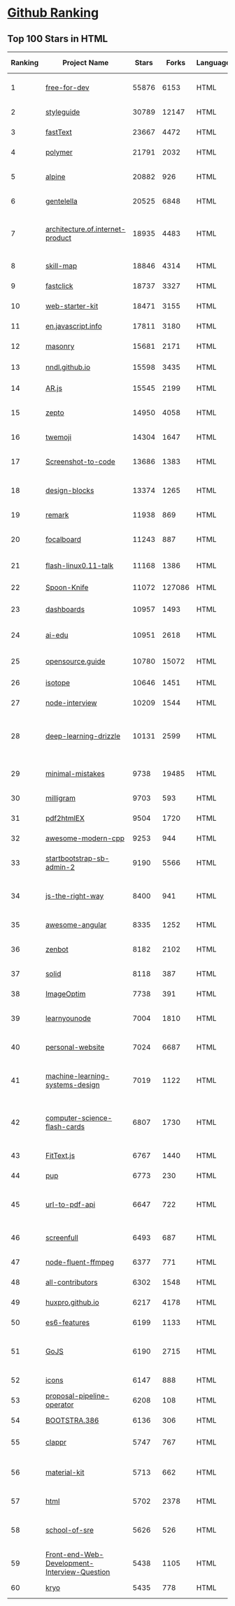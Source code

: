 [Github Ranking](../README.md)
==========

## Top 100 Stars in HTML

| Ranking | Project Name | Stars | Forks | Language | Open Issues | Description | Last Commit |
| ------- | ------------ | ----- | ----- | -------- | ----------- | ----------- | ----------- |
| 1 | [free-for-dev](https://github.com/ripienaar/free-for-dev) | 55876 | 6153 | HTML | 0 | A list of SaaS, PaaS and IaaS offerings that have free tiers of interest to devops and infradev | 2022-06-06T13:08:49Z |
| 2 | [styleguide](https://github.com/google/styleguide) | 30789 | 12147 | HTML | 184 | Style guides for Google-originated open-source projects | 2022-06-04T09:30:38Z |
| 3 | [fastText](https://github.com/facebookresearch/fastText) | 23667 | 4472 | HTML | 420 | Library for fast text representation and classification. | 2022-04-28T12:09:20Z |
| 4 | [polymer](https://github.com/Polymer/polymer) | 21791 | 2032 | HTML | 45 | Our original Web Component library. | 2022-06-03T21:59:52Z |
| 5 | [alpine](https://github.com/alpinejs/alpine) | 20882 | 926 | HTML | 9 | A rugged, minimal framework for composing JavaScript behavior in your markup.  | 2022-06-01T10:23:01Z |
| 6 | [gentelella](https://github.com/ColorlibHQ/gentelella) | 20525 | 6848 | HTML | 30 | Free Bootstrap 4 Admin Dashboard Template | 2022-03-14T03:31:22Z |
| 7 | [architecture.of.internet-product](https://github.com/davideuler/architecture.of.internet-product) | 18935 | 4483 | HTML | 8 | 互联网公司技术架构，微信/淘宝/微博/腾讯/阿里/美团点评/百度/Google/Facebook/Amazon/eBay的架构，欢迎PR补充 | 2021-12-05T04:53:06Z |
| 8 | [skill-map](https://github.com/TeamStuQ/skill-map) | 18846 | 4314 | HTML | 69 | 程序员技能图谱 | 2021-12-30T01:39:23Z |
| 9 | [fastclick](https://github.com/ftlabs/fastclick) | 18737 | 3327 | HTML | 212 | Polyfill to remove click delays on browsers with touch UIs | 2021-08-13T16:01:47Z |
| 10 | [web-starter-kit](https://github.com/google/web-starter-kit) | 18471 | 3155 | HTML | 50 | Web Starter Kit - a workflow for multi-device websites | 2022-04-12T23:56:12Z |
| 11 | [en.javascript.info](https://github.com/javascript-tutorial/en.javascript.info) | 17811 | 3180 | HTML | 70 | Modern JavaScript Tutorial  | 2022-06-06T18:07:14Z |
| 12 | [masonry](https://github.com/desandro/masonry) | 15681 | 2171 | HTML | 56 | :love_hotel: Cascading grid layout plugin | 2021-10-03T09:17:12Z |
| 13 | [nndl.github.io](https://github.com/nndl/nndl.github.io) | 15598 | 3435 | HTML | 65 | 《神经网络与深度学习》 邱锡鹏著 Neural Network and Deep Learning  | 2022-05-05T09:05:10Z |
| 14 | [AR.js](https://github.com/jeromeetienne/AR.js) | 15545 | 2199 | HTML | 9 | Efficient Augmented Reality for the Web - 60fps on mobile! | 2022-04-28T04:47:17Z |
| 15 | [zepto](https://github.com/madrobby/zepto) | 14950 | 4058 | HTML | 70 | Zepto.js is a minimalist JavaScript library for modern browsers, with a jQuery-compatible API | 2022-04-15T02:41:06Z |
| 16 | [twemoji](https://github.com/twitter/twemoji) | 14304 | 1647 | HTML | 44 | Emoji for everyone. https://twemoji.twitter.com/ | 2022-04-30T08:28:09Z |
| 17 | [Screenshot-to-code](https://github.com/emilwallner/Screenshot-to-code) | 13686 | 1383 | HTML | 14 | A neural network that transforms a design mock-up into a static website. | 2022-05-24T14:52:26Z |
| 18 | [design-blocks](https://github.com/froala/design-blocks) | 13374 | 1265 | HTML | 25 | A set of 170+ Bootstrap based design blocks ready to be used to create clean modern websites. | 2022-05-02T21:29:39Z |
| 19 | [remark](https://github.com/gnab/remark) | 11938 | 869 | HTML | 154 | A simple, in-browser, markdown-driven slideshow tool. | 2022-05-24T16:15:00Z |
| 20 | [focalboard](https://github.com/mattermost/focalboard) | 11243 | 887 | HTML | 547 | Focalboard is an open source, self-hosted alternative to Trello, Notion, and Asana. | 2022-06-06T15:47:44Z |
| 21 | [flash-linux0.11-talk](https://github.com/sunym1993/flash-linux0.11-talk) | 11168 | 1386 | HTML | 25 | 你管这破玩意叫操作系统源码 — 像小说一样品读 Linux 0.11 核心代码 | 2022-05-07T16:19:12Z |
| 22 | [Spoon-Knife](https://github.com/octocat/Spoon-Knife) | 11072 | 127086 | HTML | 1436 | This repo is for demonstration purposes only. | 2022-06-06T16:30:16Z |
| 23 | [dashboards](https://github.com/keen/dashboards) | 10957 | 1493 | HTML | 0 | Responsive dashboard templates 📊✨ | 2021-11-02T12:25:42Z |
| 24 | [ai-edu](https://github.com/microsoft/ai-edu) | 10951 | 2618 | HTML | 52 | AI education materials for Chinese students, teachers and IT professionals. | 2022-06-06T14:22:18Z |
| 25 | [opensource.guide](https://github.com/github/opensource.guide) | 10780 | 15072 | HTML | 0 | 📚 Community guides for open source creators | 2022-06-06T00:33:24Z |
| 26 | [isotope](https://github.com/metafizzy/isotope) | 10646 | 1451 | HTML | 55 | :revolving_hearts: Filter & sort magical layouts | 2021-09-24T03:20:14Z |
| 27 | [node-interview](https://github.com/ElemeFE/node-interview) | 10209 | 1544 | HTML | 6 | How to pass the Node.js interview of ElemeFE. | 2020-10-19T03:29:22Z |
| 28 | [deep-learning-drizzle](https://github.com/kmario23/deep-learning-drizzle) | 10131 | 2599 | HTML | 4 | Drench yourself in Deep Learning, Reinforcement Learning, Machine Learning, Computer Vision, and NLP by learning from these exciting lectures!! | 2022-04-10T19:33:15Z |
| 29 | [minimal-mistakes](https://github.com/mmistakes/minimal-mistakes) | 9738 | 19485 | HTML | 8 | :triangular_ruler: Jekyll theme for building a personal site, blog, project documentation, or portfolio. | 2022-06-06T13:08:07Z |
| 30 | [milligram](https://github.com/milligram/milligram) | 9703 | 593 | HTML | 29 | A minimalist CSS framework. | 2021-12-12T17:27:25Z |
| 31 | [pdf2htmlEX](https://github.com/coolwanglu/pdf2htmlEX) | 9504 | 1720 | HTML | 231 | Convert PDF to HTML without losing text or format. | 2019-08-16T18:39:59Z |
| 32 | [awesome-modern-cpp](https://github.com/rigtorp/awesome-modern-cpp) | 9253 | 944 | HTML | 0 | A collection of resources on modern C++ | 2022-05-26T10:13:43Z |
| 33 | [startbootstrap-sb-admin-2](https://github.com/StartBootstrap/startbootstrap-sb-admin-2) | 9190 | 5566 | HTML | 58 | A free, open source, Bootstrap admin theme created by Start Bootstrap | 2022-04-20T08:48:56Z |
| 34 | [js-the-right-way](https://github.com/braziljs/js-the-right-way) | 8400 | 941 | HTML | 17 | An easy-to-read, quick reference for JS best practices, accepted coding standards, and links around the Web | 2021-10-31T10:32:14Z |
| 35 | [awesome-angular](https://github.com/PatrickJS/awesome-angular) | 8335 | 1252 | HTML | 0 | :page_facing_up: A curated list of awesome Angular resources | 2022-06-02T09:35:00Z |
| 36 | [zenbot](https://github.com/DeviaVir/zenbot) | 8182 | 2102 | HTML | 289 | Zenbot is a command-line cryptocurrency trading bot using Node.js and MongoDB. | 2022-02-14T16:11:27Z |
| 37 | [solid](https://github.com/solid/solid) | 8118 | 387 | HTML | 131 | Solid - Re-decentralizing the web (project directory) | 2022-05-27T15:42:07Z |
| 38 | [ImageOptim](https://github.com/ImageOptim/ImageOptim) | 7738 | 391 | HTML | 157 | GUI image optimizer for Mac | 2022-03-25T09:59:14Z |
| 39 | [learnyounode](https://github.com/workshopper/learnyounode) | 7004 | 1810 | HTML | 103 | Learn You The Node.js For Much Win! An intro to Node.js via a set of self-guided workshops. | 2021-12-04T20:27:04Z |
| 40 | [personal-website](https://github.com/github/personal-website) | 7024 | 6687 | HTML | 0 | Code that'll help you kickstart a personal website that showcases your work as a software developer. | 2022-05-24T11:19:00Z |
| 41 | [machine-learning-systems-design](https://github.com/chiphuyen/machine-learning-systems-design) | 7019 | 1122 | HTML | 7 | A booklet on machine learning systems design with exercises: https://huyenchip.com/machine-learning-systems-design/toc.html | 2022-04-16T22:05:01Z |
| 42 | [computer-science-flash-cards](https://github.com/jwasham/computer-science-flash-cards) | 6807 | 1730 | HTML | 3 | Mini website for testing both general CS knowledge and enforce coding practice and common algorithm/data structure memorization. | 2022-02-08T01:05:48Z |
| 43 | [FitText.js](https://github.com/davatron5000/FitText.js) | 6767 | 1440 | HTML | 9 | A jQuery plugin for inflating web type | 2020-12-02T14:09:34Z |
| 44 | [pup](https://github.com/ericchiang/pup) | 6773 | 230 | HTML | 66 | Parsing HTML at the command line | 2022-05-27T12:04:39Z |
| 45 | [url-to-pdf-api](https://github.com/alvarcarto/url-to-pdf-api) | 6647 | 722 | HTML | 28 | Web page PDF/PNG rendering done right. Self-hosted service for rendering receipts, invoices, or any content. | 2022-05-12T13:03:57Z |
| 46 | [screenfull](https://github.com/sindresorhus/screenfull) | 6493 | 687 | HTML | 10 | Simple wrapper for cross-browser usage of the JavaScript Fullscreen API | 2022-03-02T07:48:07Z |
| 47 | [node-fluent-ffmpeg](https://github.com/fluent-ffmpeg/node-fluent-ffmpeg) | 6377 | 771 | HTML | 285 | A fluent API to FFMPEG (http://www.ffmpeg.org) | 2021-11-02T04:52:08Z |
| 48 | [all-contributors](https://github.com/all-contributors/all-contributors) | 6302 | 1548 | HTML | 74 | ✨ Recognize all contributors, not just the ones who push code ✨ | 2022-05-02T22:30:53Z |
| 49 | [huxpro.github.io](https://github.com/Huxpro/huxpro.github.io) | 6217 | 4178 | HTML | 100 | My Blog / Jekyll Themes / PWA | 2022-05-25T23:34:16Z |
| 50 | [es6-features](https://github.com/rse/es6-features) | 6199 | 1133 | HTML | 16 | ECMAScript 6: Feature Overview & Comparison | 2020-11-21T17:25:58Z |
| 51 | [GoJS](https://github.com/NorthwoodsSoftware/GoJS) | 6190 | 2715 | HTML | 0 | JavaScript diagramming library for interactive flowcharts, org charts, design tools, planning tools, visual languages. | 2022-05-19T18:02:32Z |
| 52 | [icons](https://github.com/twbs/icons) | 6147 | 888 | HTML | 231 | Official open source SVG icon library for Bootstrap. | 2022-06-01T15:13:10Z |
| 53 | [proposal-pipeline-operator](https://github.com/tc39/proposal-pipeline-operator) | 6208 | 108 | HTML | 23 | A proposal for adding a useful pipe operator to JavaScript. | 2022-04-01T23:44:38Z |
| 54 | [BOOTSTRA.386](https://github.com/kristopolous/BOOTSTRA.386) | 6136 | 306 | HTML | 35 | A vintage 1980s DOS inspired Twitter Bootstrap theme | 2022-05-19T00:50:08Z |
| 55 | [clappr](https://github.com/clappr/clappr) | 5747 | 767 | HTML | 45 | :clapper: An extensible media player for the web. | 2022-05-22T13:17:06Z |
| 56 | [material-kit](https://github.com/creativetimofficial/material-kit) | 5713 | 662 | HTML | 18 |  Free and Open Source UI Kit for Bootstrap 4, React, Vue.js, React Native and Sketch based on Google's Material Design | 2022-03-25T09:26:10Z |
| 57 | [html](https://github.com/whatwg/html) | 5702 | 2378 | HTML | 1490 | HTML Standard | 2022-06-06T20:05:56Z |
| 58 | [school-of-sre](https://github.com/linkedin/school-of-sre) | 5626 | 526 | HTML | 16 | At LinkedIn, we are using this curriculum for onboarding our entry-level talents into the SRE role. | 2022-05-31T21:20:21Z |
| 59 | [Front-end-Web-Development-Interview-Question](https://github.com/paddingme/Front-end-Web-Development-Interview-Question) | 5438 | 1105 | HTML | 8 | 前端开发面试题大收集，前端面试集锦 :heart: :gift_heart: :cupid: | 2021-10-13T07:10:48Z |
| 60 | [kryo](https://github.com/EsotericSoftware/kryo) | 5435 | 778 | HTML | 14 | Java binary serialization and cloning: fast, efficient, automatic | 2022-04-29T07:19:14Z |

